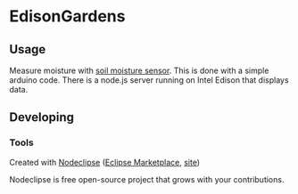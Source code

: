 

# EdisonGardens



## Usage


Measure moisture with [soil moisture sensor](https://www.tindie.com/products/miceuz/i2c-soil-moisture-sensor/). This is done with a simple arduino code.
There is a node.js server running on Intel Edison that displays data.

## Developing



### Tools

Created with [Nodeclipse](https://github.com/Nodeclipse/nodeclipse-1)
 ([Eclipse Marketplace](http://marketplace.eclipse.org/content/nodeclipse), [site](http://www.nodeclipse.org))   

Nodeclipse is free open-source project that grows with your contributions.
